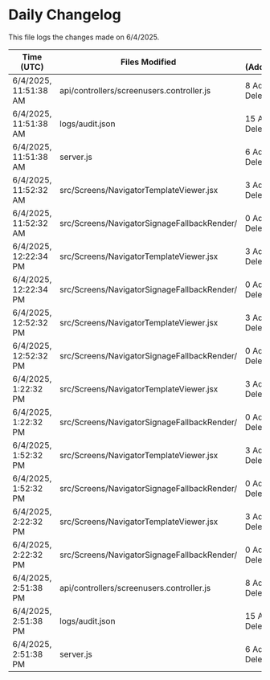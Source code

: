 # Daily Changelog

This file logs the changes made on 6/4/2025.

| Time (UTC)             | Files Modified                    | Changes (Addition/Deletion) |
|------------------------|-----------------------------------|-----------------------------|
| 6/4/2025, 11:51:38 AM | api/controllers/screenusers.controller.js | 8 Additions & 8 Deletions |
| 6/4/2025, 11:51:38 AM | logs/audit.json | 15 Additions & 15 Deletions |
| 6/4/2025, 11:51:38 AM | server.js | 6 Additions & 0 Deletions |
| 6/4/2025, 11:52:32 AM | src/Screens/NavigatorTemplateViewer.jsx | 3 Additions & 1 Deletions|
| 6/4/2025, 11:52:32 AM | src/Screens/NavigatorSignageFallbackRender/ | 0 Additions & 0 Deletions|
| 6/4/2025, 12:22:34 PM | src/Screens/NavigatorTemplateViewer.jsx | 3 Additions & 1 Deletions|
| 6/4/2025, 12:22:34 PM | src/Screens/NavigatorSignageFallbackRender/ | 0 Additions & 0 Deletions|
| 6/4/2025, 12:52:32 PM | src/Screens/NavigatorTemplateViewer.jsx | 3 Additions & 1 Deletions|
| 6/4/2025, 12:52:32 PM | src/Screens/NavigatorSignageFallbackRender/ | 0 Additions & 0 Deletions|
| 6/4/2025, 1:22:32 PM | src/Screens/NavigatorTemplateViewer.jsx | 3 Additions & 1 Deletions|
| 6/4/2025, 1:22:32 PM | src/Screens/NavigatorSignageFallbackRender/ | 0 Additions & 0 Deletions|
| 6/4/2025, 1:52:32 PM | src/Screens/NavigatorTemplateViewer.jsx | 3 Additions & 1 Deletions|
| 6/4/2025, 1:52:32 PM | src/Screens/NavigatorSignageFallbackRender/ | 0 Additions & 0 Deletions|
| 6/4/2025, 2:22:32 PM | src/Screens/NavigatorTemplateViewer.jsx | 3 Additions & 1 Deletions|
| 6/4/2025, 2:22:32 PM | src/Screens/NavigatorSignageFallbackRender/ | 0 Additions & 0 Deletions|
| 6/4/2025, 2:51:38 PM | api/controllers/screenusers.controller.js | 8 Additions & 8 Deletions|
| 6/4/2025, 2:51:38 PM | logs/audit.json | 15 Additions & 15 Deletions|
| 6/4/2025, 2:51:38 PM | server.js | 6 Additions & 0 Deletions|
